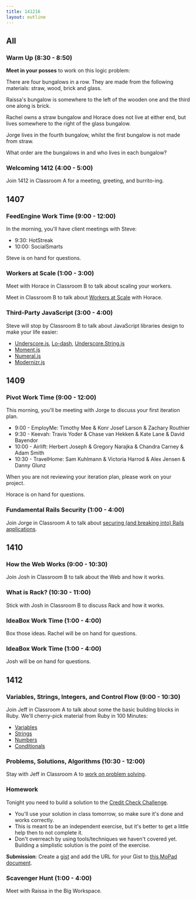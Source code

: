 ```yaml
---
title: 141216
layout: outline
---
```


## All

### Warm Up (8:30 - 8:50)

**Meet in your posses** to work on this logic problem:

There are four bungalows in a row. They are made from the following materials: straw, wood, brick and glass.

Raissa's bungalow is somewhere to the left of the wooden one and the third one along is brick.

Rachel owns a straw bungalow and Horace does not live at either end, but lives somewhere to the right of the glass bungalow.

Jorge lives in the fourth bungalow, whilst the first bungalow is not made from straw.

What order are the bungalows in and who lives in each bungalow?

### Welcoming 1412 (4:00 - 5:00)

Join 1412 in Classroom A for a meeting, greeting, and burrito-ing.

## 1407

### FeedEngine Work Time (9:00 - 12:00)

In the morning, you'll have client meetings with Steve:

* 9:30: HotStreak
* 10:00: SocialSmarts

Steve is on hand for questions.

### Workers at Scale (1:00 - 3:00)

Meet with Horace in Classroom B to talk about scaling your workers.

Meet in Classroom B to talk about [Workers at Scale](https://github.com/turingschool/lesson_plans/blob/master/ruby_04-apis_and_scalability/workers_at_scale.markdown) with Horace.

### Third-Party JavaScript (3:00 - 4:00)

Steve will stop by Classroom B to talk about JavaScript libraries design to make your life easier:

* [Underscore.js][underscore], [Lo-dash][ld], [Underscore.String.js][underscore-string]
* [Moment.js][moment]
* [Numeral.js][numeral]
* [Modernizr.js][modernizr]

[underscore]: http://underscorejs.org
[ld]: https://lodash.com
[underscore-string]: https://github.com/epeli/underscore.string#readme
[moment]: http://momentjs.com
[numeral]: http://numeraljs.com
[modernizr]: http://modernizr.com

## 1409

### Pivot Work Time (9:00 - 12:00)

This morning, you'll be meeting with Jorge to discuss your first iteration plan.

* 9:00 - EmployMe: Timothy Mee & Konr Josef Larson & Zachary Routhier
* 9:30 - Keevah: Travis Yoder & Chase van Hekken & Kate Lane & David Bayendor
* 10:00 - Airlift: Herbert Joseph & Gregory Narajka & Chandra Carney & Adam Smith
* 10:30 - TravelHome: Sam Kuhlmann & Victoria Harrod & Alex Jensen & Danny Glunz

When you are not reviewing your iteration plan, please work on your project. 

Horace is on hand for questions.

### Fundamental Rails Security (1:00 - 4:00)

Join Jorge in Classroom A to talk about [securing (and breaking into) Rails applications][sec].

[sec]: http://tutorials.jumpstartlab.com/topics/fundamental_security.html

## 1410

### How the Web Works (9:00 - 10:30)

Join Josh in Classroom B to talk about the Web and how it works.

### What is Rack? (10:30 - 11:00)

Stick with Josh in Classroom B to discuss Rack and how it works.

### IdeaBox Work Time (1:00 - 4:00)

Box those ideas. Rachel will be on hand for questions.

### IdeaBox Work Time (1:00 - 4:00)

Josh will be on hand for questions.

## 1412

### Variables, Strings, Integers, and Control Flow (9:00 - 10:30)

Join Jeff in Classroom A to talk about some the basic building blocks in Ruby. We'll cherry-pick material from Ruby in 100 Minutes:

* [Variables](http://tutorials.jumpstartlab.com/projects/ruby_in_100_minutes.html#2.-variables)
* [Strings](http://tutorials.jumpstartlab.com/projects/ruby_in_100_minutes.html#3.-strings)
* [Numbers](http://tutorials.jumpstartlab.com/projects/ruby_in_100_minutes.html#5.-numbers)
* [Conditionals](http://tutorials.jumpstartlab.com/projects/ruby_in_100_minutes.html#9.-conditionals)

### Problems, Solutions, Algorithms (10:30 - 12:00)

Stay with Jeff in Classroom A to [work on problem solving](https://github.com/turingschool/lesson_plans/blob/master/ruby_01-object_oriented_programming_with_ruby/problems_solutions_algorithms.markdown).

### Homework

Tonight you need to build a solution to the [Credit Check Challenge](https://github.com/turingschool/challenges/blob/master/credit_check.markdown).

* You'll use your solution in class tomorrow, so make sure it's done and works correctly.
* This is meant to be an independent exercise, but it's better to get a little help then to not complete it.
* Don't overreach by using tools/techniques we haven't covered yet. Building a simplistic solution is the point of the exercise.

**Submission**: Create a [gist](http://gist.github.com) and add the URL for your Gist to [this MoPad document](https://etherpad.mozilla.org/X8BxB5ir08).

### Scavenger Hunt (1:00 - 4:00)

Meet with Raissa in the Big Workspace.
